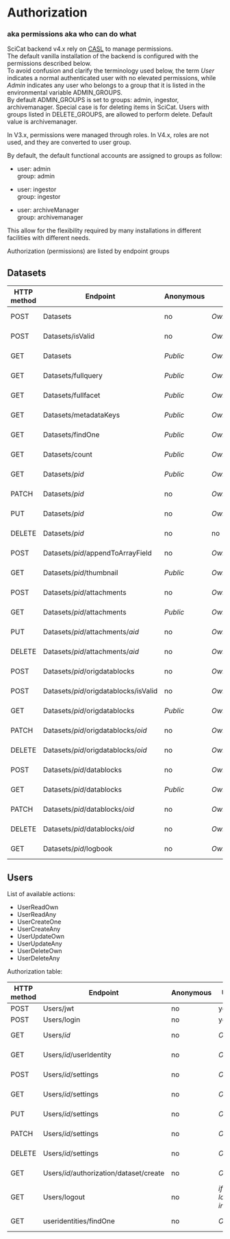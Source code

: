 # Authorization
### aka permissions aka who can do what

SciCat backend v4.x rely on [CASL](https://casl.js.or) to manage permissions.  
The default vanilla installation of the backend is configured with the permissions described below.   
To avoid confusion and clarify the terminology used below, the term _User_ indicates a normal authenticated user with no elevated permissions, while _Admin_ indicates any user who belongs to a group that it is listed in the environmental variable ADMIN_GROUPS.  
By default ADMIN_GROUPS is set to groups: admin, ingestor, archivemanager.
Special case is for deleting items in SciCat. Users with groups listed in DELETE_GROUPS, are allowed to perform delete. Default value is archivemanager.

In V3.x, permissions were managed through roles. In V4.x, roles are not used, and they are converted to user group.

By default, the default functional accounts are assigned to groups as follow:
- user: admin  
  group: admin  

- user: ingestor  
  group: ingestor  

- user: archiveManager  
  group: archivemanager

This allow for the flexibility required by many installations in different facilities with different needs.  

Authorization (permissions) are listed by endpoint groups  

## Datasets
| HTTP method | Endpoint | Anonymous | User | Admin | Delete Admin | Permissions Methods |
| -------- | ------- | ------- | ------- | ------- | ------- | ------- |
| POST | Datasets | no | _Own_ | _Any_ | n/a | DatasetCreateOwn, DatasetCreateAny |
| POST | Datasets/isValid | no | _Own_ | _Any_ | n/a | DatasetCreateOwn, DatasetCreateAny | 
| GET | Datasets | _Public_ | _Own_ | _Any_ | n/a | DatasetReadOwn, DatasetReadAny | 
| GET | Datasets/fullquery | _Public_ | _Own_ | _Any_ | n/a | DatasetReadOwn, DatasetReadAny | 
| GET | Datasets/fullfacet | _Public_ | _Own_ | _Any_ | n/a | DatasetReadOwn, DatasetReadAny | 
| GET | Datasets/metadataKeys | _Public_ | _Own_ | _Any_ | n/a | DatasetReadOwn, DatasetReadAny | 
| GET | Datasets/findOne | _Public_ | _Own_ | _Any_ | n/a | DatasetReadOwn, DatasetReadAny | 
| GET | Datasets/count | _Public_ | _Own_ | _Any_ | n/a | DatasetReadOwn, DatasetReadAny | 
| GET | Datasets/_pid_ | _Public_ | _Own_ | _Any_ | n/a | DatasetReadOwn, DatasetReadAny | 
| PATCH | Datasets/_pid_ | no | _Own_ | _Any_ | n/a | DatasetUpdateOwn, DatasetUpdateAny | 
| PUT | Datasets/_pid_ | no | _Own_ | _Any_ | n/a | DatasetUpdateOwn, DatasetUpdateAny | 
| DELETE | Datasets/_pid_ | no | no | no | _Any_ | DatasetDeleteOwn, DatasetDeleteAny | 
| POST | Datasets/_pid_/appendToArrayField | no | _Own_ | _Any_ | n/a | DatasetUpdateOwn, DatasetUpdateAny | 
| GET | Datasets/_pid_/thumbnail | _Public_ | _Own_ | _Any_ | n/a | DatasetReadOwn, DatasetReadAny | 
| POST | Datasets/_pid_/attachments | no | _Own\_dataset_ | _Any_ | n/a | DatasetAttachmentCreateOwn, DatasetAttachmentCreateAny | 
| GET | Datasets/_pid_/attachments | _Public_ | _Own_ | _Any_ | n/a | DatasetAttachmentReadOwn, DatasetAttachmentReadAny | 
| PUT | Datasets/_pid_/attachments/_aid_ | no | _Own_ | _Any_ | n/a | DatasetAttachmentUpdateOwn, DatasetAttachmentUpdateAny | 
| DELETE | Datasets/_pid_/attachments/_aid_ | no | _Own_ | _Any_ | _Any_ | DatasetAttachmentDeleteOwn, DatasetAttachmentDeleteAny | 
| POST | Datasets/_pid_/origdatablocks | no | _Own\_dataset_ | _Any_ | n/a | DatasetOrigdatablockCreateOwn, DatasetOrigdatablockCreateAny | 
| POST | Datasets/_pid_/origdatablocks/isValid | no | _Own\_dataset_ | _Any_ | n/a | DatasetOrigdatablockCreateOwn, DatasetOrigdatablockCreateAny | 
| GET | Datasets/_pid_/origdatablocks | _Public_ | _Own_ | _Any_ | n/a | DatasetOrigdatablockReadOwn, DatasetOrigdatablockReadAny | 
| PATCH | Datasets/_pid_/origdatablocks/_oid_ | no | _Own_ | _Any_ | n/a | DatasetOrigdatablockUpdateOwn, DatasetOrigdatablockUpdateAny | 
| DELETE | Datasets/_pid_/origdatablocks/_oid_ | no | _Own_ | _Any_ | _Any_ | DatasetOrigdatablockDeleteOwn, DatasetOrigdatablockDeleteAny | 
| POST | Datasets/_pid_/datablocks | no | _Own\_dataset_ | _Any_ | n/a | DatasetDatablockCreateOwn, DatasetDatablockCreateAny | 
| GET | Datasets/_pid_/datablocks | _Public_ | _Own_ | _Any_ | n/a | DatasetDatablockReadOwn, DatasetDatablockReadAny | 
| PATCH | Datasets/_pid_/datablocks/_oid_ | no | _Own_ | _Any_ | n/a | DatasetDatablockUpdateOwn, DatasetDatablockUpdateAny | 
| DELETE | Datasets/_pid_/datablocks/_oid_ | no | _Own_ | _Any_ | _Any_ | DatasetDatablockDeleteOwn, DatasetDatablockDeleteAny | 
| GET | Datasets/_pid_/logbook | no | _Own_ | _Any_ | n/a | DatasetLogbookReadOwn, DatasetLogbookReadAny | 


## Users

List of available actions:
- UserReadOwn
- UserReadAny
- UserCreateOne
- UserCreateAny
- UserUpdateOwn
- UserUpdateAny
- UserDeleteOwn
- UserDeleteAny


Authorization table:

| HTTP method | Endpoint | Anonymous | User | Admin | Delete Admin | Permissions Methods |
| -------- | ------- | ------- | ------- | ------- | ------- | ------- |
| POST | Users/jwt | no | yes | yes | yes | n/a |
| POST | Users/login | no | yes | yes | yes | n/a |
| GET | Users/_id_ | no | _Own_ | _Any_ | n/a | UserReadOwn, UserReadAny |
| GET | Users/_id_/userIdentity | no | _Own_ | _Any_ | n/a | UserReadOwn, UserReadAny |
| POST | Users/_id_/settings | no | _Own_ | _Any_ | n/a | UserCreateOwn, UserCreateAny |
| GET | Users/_id_/settings | no | _Own_ | _Any_ | n/a | UserReadOwn, UserReadAny |
| PUT | Users/_id_/settings | no | _Own_ | _Any_ | n/a | UserUpdateOwn, UserUpdateAny |
| PATCH | Users/_id_/settings | no | _Own_ | _Any_ | n/a | UserUpdateOwn, UserUpdateAny |
| DELETE | Users/_id_/settings | no | _Own_ | _Any_ | n/a | UserDeleteOwn, UserDeleteAny |
| GET | Users/_id_/authorization/dataset/create | no | _Own_ | _Any_ | n/a | UserReadOwn, UserReadAny |
| GET | Users/logout | no | _if logged in_ | n/a | n/a | n/a |
| GET | useridentities/findOne | no | _Own_ | _Any_ | n/a | UserReadOwn, UserReadAny |

